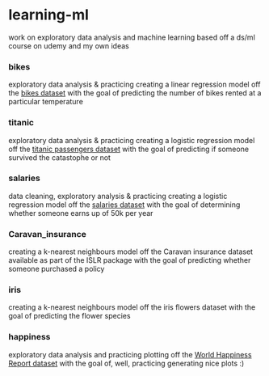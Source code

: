 # learning-ml
work on exploratory data analysis and machine learning based off a ds/ml course on udemy and my own ideas

### bikes
exploratory data analysis & practicing creating a linear regression model off the [bikes dataset](https://www.kaggle.com/c/bike-sharing-demand) with the goal of predicting the number of bikes rented at a particular temperature

### titanic
exploratory data analysis & practicing creating a logistic regression model off the [titanic passengers dataset](https://www.kaggle.com/c/titanic/data) with the goal of predicting if someone survived the catastophe or not

### salaries
data cleaning, exploratory analysis & practicing creating a logistic regression model off the [salaries dataset](https://archive.ics.uci.edu/ml/datasets/adult) with the goal of determining whether someone earns up of 50k per year

### Caravan_insurance
creating a k-nearest neighbours model off the Caravan insurance dataset available as part of the ISLR package with the goal of predicting whether someone purchased a policy

### iris
creating a k-nearest neighbours model off the iris flowers dataset with the goal of predicting the flower species

### happiness
exploratory data analysis and practicing plotting off the [World Happiness Report dataset](https://www.kaggle.com/unsdsn/world-happiness) with the goal of, well, practicing generating nice plots :)